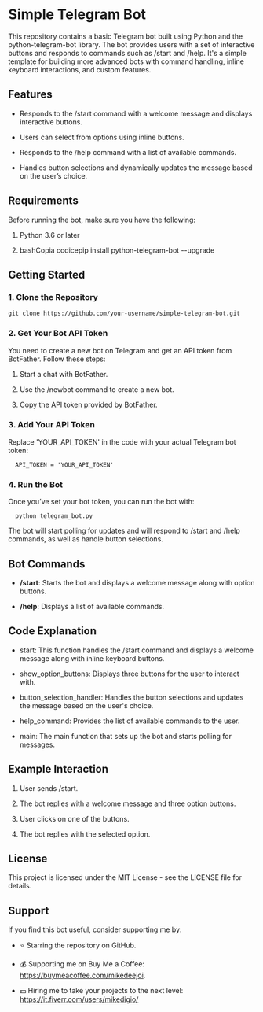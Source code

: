 Simple Telegram Bot
===================

This repository contains a basic Telegram bot built using Python and the python-telegram-bot library. The bot provides users with a set of interactive buttons and responds to commands such as /start and /help. It's a simple template for building more advanced bots with command handling, inline keyboard interactions, and custom features.

Features
--------

*   Responds to the /start command with a welcome message and displays interactive buttons.
    
*   Users can select from options using inline buttons.
    
*   Responds to the /help command with a list of available commands.
    
*   Handles button selections and dynamically updates the message based on the user’s choice.
    

Requirements
------------

Before running the bot, make sure you have the following:

1.  Python 3.6 or later
    
2.  bashCopia codicepip install python-telegram-bot --upgrade
    

Getting Started
---------------

### 1\. Clone the Repository

`git clone https://github.com/your-username/simple-telegram-bot.git`

### 2\. Get Your Bot API Token

You need to create a new bot on Telegram and get an API token from BotFather. Follow these steps:

1.  Start a chat with BotFather.
    
2.  Use the /newbot command to create a new bot.
    
3.  Copy the API token provided by BotFather.
    

### 3\. Add Your API Token

Replace 'YOUR\_API\_TOKEN' in the code with your actual Telegram bot token:

`   API_TOKEN = 'YOUR_API_TOKEN'   `

### 4\. Run the Bot

Once you’ve set your bot token, you can run the bot with:

`   python telegram_bot.py   `

The bot will start polling for updates and will respond to /start and /help commands, as well as handle button selections.

Bot Commands
------------

*   **/start**: Starts the bot and displays a welcome message along with option buttons.
    
*   **/help**: Displays a list of available commands.
    

Code Explanation
----------------

*   start: This function handles the /start command and displays a welcome message along with inline keyboard buttons.
    
*   show\_option\_buttons: Displays three buttons for the user to interact with.
    
*   button\_selection\_handler: Handles the button selections and updates the message based on the user's choice.
    
*   help\_command: Provides the list of available commands to the user.
    
*   main: The main function that sets up the bot and starts polling for messages.
    

Example Interaction
-------------------

1.  User sends /start.
    
2.  The bot replies with a welcome message and three option buttons.
    
3.  User clicks on one of the buttons.
    
4.  The bot replies with the selected option.
    

License
-------

This project is licensed under the MIT License - see the LICENSE file for details.


Support
-------

If you find this bot useful, consider supporting me by:

*   ⭐️ Starring the repository on GitHub.
    
*   💰 Supporting me on Buy Me a Coffee: https://buymeacoffee.com/mikedeejoi.

*   💵 Hiring me to take your projects to the next level: https://it.fiverr.com/users/mikedigio/  
